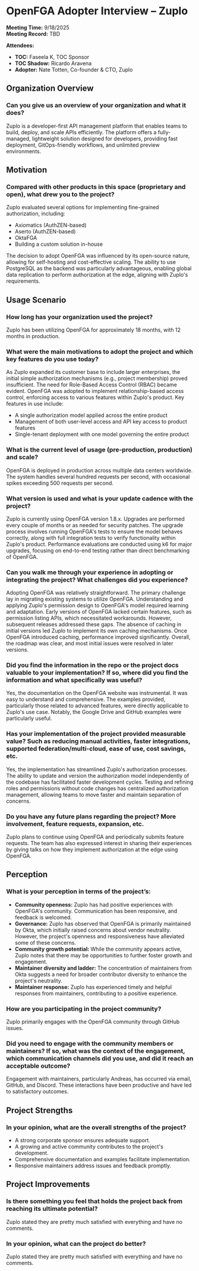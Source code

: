 # OpenFGA Adopter Interview – Zuplo  

**Meeting Time:** 9/18/2025  
**Meeting Record:** TBD  

**Attendees:**  
- **TOC:** Faseela K, TOC Sponsor
- **TOC Shadow:** Ricardo Aravena  
- **Adopter:** Nate Totten, Co-founder & CTO, Zuplo

## Organization Overview  

### Can you give us an overview of your organization and what it does?  
Zuplo is a developer-first API management platform that enables teams to build, deploy, and scale APIs efficiently. The platform offers a fully-managed, lightweight solution designed for developers, providing fast deployment, GitOps-friendly workflows, and unlimited preview environments.  

## Motivation  

### Compared with other products in this space (proprietary and open), what drew you to the project?  
Zuplo evaluated several options for implementing fine-grained authorization, including:  
- Axiomatics (AuthZEN-based)  
- Aserto (AuthZEN-based)  
- OktaFGA  
- Building a custom solution in-house  

The decision to adopt OpenFGA was influenced by its open-source nature, allowing for self-hosting and cost-effective scaling. The ability to use PostgreSQL as the backend was particularly advantageous, enabling global data replication to perform authorization at the edge, aligning with Zuplo's requirements.  

## Usage Scenario  

### How long has your organization used the project?  
Zuplo has been utilizing OpenFGA for approximately 18 months, with 12 months in production.  

### What were the main motivations to adopt the project and which key features do you use today?  
As Zuplo expanded its customer base to include larger enterprises, the initial simple authorization mechanisms (e.g., project membership) proved insufficient. The need for Role-Based Access Control (RBAC) became evident. OpenFGA was adopted to implement relationship-based access control, enforcing access to various features within Zuplo's product. Key features in use include:  
- A single authorization model applied across the entire product  
- Management of both user-level access and API key access to product features  
- Single-tenant deployment with one model governing the entire product  

### What is the current level of usage (pre-production, production) and scale?  
OpenFGA is deployed in production across multiple data centers worldwide. The system handles several hundred requests per second, with occasional spikes exceeding 500 requests per second.  

### What version is used and what is your update cadence with the project?  
Zuplo is currently using OpenFGA version 1.8.x. Upgrades are performed every couple of months or as needed for security patches. The upgrade process involves running OpenFGA's tests to ensure the model behaves correctly, along with full integration tests to verify functionality within Zuplo's product. Performance evaluations are conducted using k6 for major upgrades, focusing on end-to-end testing rather than direct benchmarking of OpenFGA.  

### Can you walk me through your experience in adopting or integrating the project? What challenges did you experience?  
Adopting OpenFGA was relatively straightforward. The primary challenge lay in migrating existing systems to utilize OpenFGA. Understanding and applying Zuplo's permission design to OpenFGA's model required learning and adaptation. Early versions of OpenFGA lacked certain features, such as permission listing APIs, which necessitated workarounds. However, subsequent releases addressed these gaps. The absence of caching in initial versions led Zuplo to implement its own caching mechanisms. Once OpenFGA introduced caching, performance improved significantly. Overall, the roadmap was clear, and most initial issues were resolved in later versions.  

### Did you find the information in the repo or the project docs valuable to your implementation? If so, where did you find the information and what specifically was useful?  
Yes, the documentation on the OpenFGA website was instrumental. It was easy to understand and comprehensive. The examples provided, particularly those related to advanced features, were directly applicable to Zuplo's use case. Notably, the Google Drive and GitHub examples were particularly useful.  

### Has your implementation of the project provided measurable value? Such as reducing manual activities, faster integrations, supported federation/multi-cloud, ease of use, cost savings, etc.  
Yes, the implementation has streamlined Zuplo's authorization processes. The ability to update and version the authorization model independently of the codebase has facilitated faster development cycles. Testing and refining roles and permissions without code changes has centralized authorization management, allowing teams to move faster and maintain separation of concerns.  

### Do you have any future plans regarding the project? More involvement, feature requests, expansion, etc.  
Zuplo plans to continue using OpenFGA and periodically submits feature requests. The team has also expressed interest in sharing their experiences by giving talks on how they implement authorization at the edge using OpenFGA.  

## Perception  

### What is your perception in terms of the project’s:  
- **Community openness:** Zuplo has had positive experiences with OpenFGA's community. Communication has been responsive, and feedback is welcomed.  
- **Governance:** Zuplo has observed that OpenFGA is primarily maintained by Okta, which initially raised concerns about vendor neutrality. However, the project's openness and responsiveness have alleviated some of these concerns.  
- **Community growth potential:** While the community appears active, Zuplo notes that there may be opportunities to further foster growth and engagement.  
- **Maintainer diversity and ladder:** The concentration of maintainers from Okta suggests a need for broader contributor diversity to enhance the project's neutrality.  
- **Maintainer response:** Zuplo has experienced timely and helpful responses from maintainers, contributing to a positive experience.  

### How are you participating in the project community?  
Zuplo primarily engages with the OpenFGA community through GitHub issues.  

### Did you need to engage with the community members or maintainers? If so, what was the context of the engagement, which communication channels did you use, and did it reach an acceptable outcome?  
Engagement with maintainers, particularly Andreas, has occurred via email, GitHub, and Discord. These interactions have been productive and have led to satisfactory outcomes.  

## Project Strengths  

### In your opinion, what are the overall strengths of the project?  
- A strong corporate sponsor ensures adequate support.  
- A growing and active community contributes to the project's development.  
- Comprehensive documentation and examples facilitate implementation.  
- Responsive maintainers address issues and feedback promptly.  

## Project Improvements  

### Is there something you feel that holds the project back from reaching its ultimate potential?  
Zuplo stated they are pretty much satisfied with everything and have no comments.  

### In your opinion, what can the project do better?  
Zuplo stated they are pretty much satisfied with everything and have no comments.  
